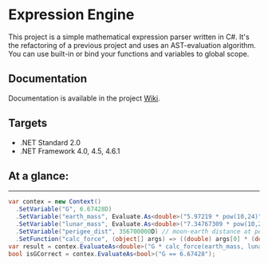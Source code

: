 # Expression Engine

This project is a simple mathematical expression parser written in C#. It's the refactoring of a previous project and uses an AST-evaluation algorithm. You can use built-in or bind your functions and variables to global scope.

## Documentation

Documentation is available in the project [Wiki](https://github.com/gsscoder/exprengine/wiki).

## Targets

- .NET Standard 2.0
- .NET Framework 4.0, 4.5, 4.6.1

## At a glance:
---
```csharp
var contex = new Context()
  .SetVariable("G", 6.67428D)
  .SetVariable("earth_mass", Evaluate.As<double>("5.97219 * pow(10,24)")) // 5.97219E+24 kg
  .SetVariable("lunar_mass", Evaluate.As<double>("7.34767309 * pow(10,22)")) // 7.34767309E+22 kg
  .SetVariable("perigee_dist", 356700000D) // moon-earth distance at perigee in m
  .SetFunction("calc_force", (object[] args) => ((double) args[0] * (double) args[1]) / Math.Pow((double) args[2], 2));
var result = contex.EvaluateAs<double>("G * calc_force(earth_mass, lunar_mass, perigee_dist)"); // 2.3018745174107073E+31
bool isGCorrect = contex.EvaluateAs<bool>("G == 6.67428");
```